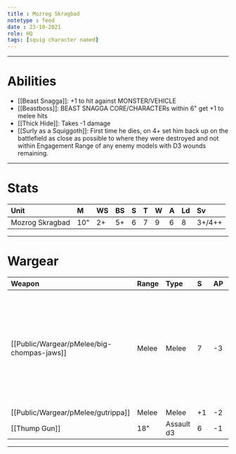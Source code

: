 ```yaml
---
title : Mozrog Skragbad
notetype : feed
date : 23-10-2021
role: HQ
tags: [squig character named]
---
```


---

# Abilities
- [[Beast Snagga]]: +1 to hit against MONSTER/VEHICLE
- [[Beastboss]]: BEAST SNAGGA CORE/CHARACTERs within 6" get +1 to melee hits
- [[Thick Hide]]: Takes -1 damage
- [[Surly as a Squiggoth]]: First time he dies, on 4+ set him back up on the battlefield as close as possible to where they were destroyed and not within Engagement Range of any enemy models with D3 wounds remaining.

---

# Stats

| Unit            | M   | WS  | BS  | S   | T   | W   | A   | Ld  | Sv     |
|:--------------- |:--- |:--- |:--- |:--- |:--- |:--- |:--- |:--- |:------ |
| Mozrog Skragbad | 10" | 2+  | 5+  | 6   | 7   | 9   | 6   | 8   | 3+/4++ |

---

# Wargear

| Weapon                | Range | Type       | S   | AP  | D   | Abilities                                                                                            |
|:--------------------- |:----- |:---------- |:--- |:--- |:--- |:---------------------------------------------------------------------------------------------------- |
| [[Public/Wargear/pMelee/big-chompas-jaws]] | Melee | Melee      | 7   | -3  | 3   | 3 free attacks, wound rolls of 6 inflicts 4 mortal wounds on the target and the attack sequence ends |
| [[Public/Wargear/pMelee/gutrippa]]          | Melee | Melee      | +1  | -2  | 3   | -                                                                                                    |
| [[Thump Gun]]         | 18"   | Assault d3 | 6   | -1  | d3  | Blast                                                                                                |

---